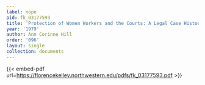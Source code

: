 ```yaml
---
label: nope
pid: fk_03177593
title: 'Protection of Women Workers and the Courts: A Legal Case History'
year: '1979'
author: Ann Corinne Hill
order: '096'
layout: single
collection: documents
---
```



{{< embed-pdf url=https://florencekelley.northwestern.edu/pdfs/fk_03177593.pdf >}}